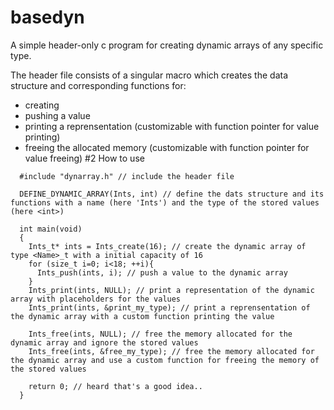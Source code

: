 # basedyn
A simple header-only c program for creating dynamic arrays of any specific type.

The header file consists of a singular macro which creates the data structure and corresponding functions for:
  - creating
  - pushing a value 
  - printing a reprensentation (customizable with function pointer for value printing)
  - freeing the allocated memory (customizable with function pointer for value freeing)
#2 How to use
```
  #include "dynarray.h" // include the header file

  DEFINE_DYNAMIC_ARRAY(Ints, int) // define the dats structure and its functions with a name (here 'Ints') and the type of the stored values (here <int>)

  int main(void)
  {
    Ints_t* ints = Ints_create(16); // create the dynamic array of type <Name>_t with a initial capacity of 16
    for (size_t i=0; i<18; ++i){
      Ints_push(ints, i); // push a value to the dynamic array
    }
    Ints_print(ints, NULL); // print a representation of the dynamic array with placeholders for the values
    Ints_print(ints, &print_my_type); // print a reprensentation of the dynamic array with a custom function printing the value

    Ints_free(ints, NULL); // free the memory allocated for the dynamic array and ignore the stored values
    Ints_free(ints, &free_my_type); // free the memory allocated for the dynamic array and use a custom function for freeing the memory of the stored values
    
    return 0; // heard that's a good idea..
  }
```

